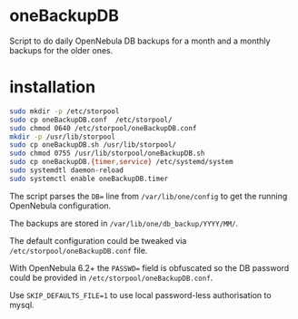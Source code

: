 oneBackupDB
===============================================================================

Script to do daily OpenNebula DB backups for a month and a monthly backups
for the older ones.

# installation

```bash
sudo mkdir -p /etc/storpool
sudo cp oneBackupDB.conf  /etc/storpool/
sudo chmod 0640 /etc/storpool/oneBackupDB.conf
mkdir -p /usr/lib/storpool
sudo cp oneBackupDB.sh /usr/lib/storpool/
sudo chmod 0755 /usr/lib/storpool/oneBackupDB.sh
sudo cp oneBackupDB.{timer,service} /etc/systemd/system
sudo systemdtl daemon-reload
sudo systemctl enable oneBackupDB.timer
```

The script parses the `DB=` line from `/var/lib/one/config` to get the running
OpenNebula configuration.

The backups are stored in `/var/lib/one/db_backup/YYYY/MM/`.

The default configuration could be tweaked via `/etc/storpool/oneBackupDB.conf` file.

With OpenNebula 6.2+ the `PASSWD=` field is obfuscated so the DB password could be
provided in `/etc/storpool/oneBackupDB.conf`.

Use `SKIP_DEFAULTS_FILE=1` to use local password-less authorisation to mysql.
